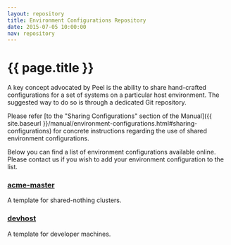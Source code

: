 ```yaml
---
layout: repository
title: Environment Configurations Repository
date: 2015-07-05 10:00:00
nav: repository
---
```


# {{ page.title }}

A key concept advocated by Peel is the ability to share hand-crafted configurations for a set of systems on a particular host environment.
The suggested way to do so is through a dedicated Git repository. 

Please refer [to the "Sharing Configurations" section of the Manual]({{ site.baseurl }}/manual/environment-configurations.html#sharing-configurations) for concrete instructions regarding the use of shared environment configurations.

Below you can find a list of environment configurations available online. 
Please contact us if you wish to add your environment configuration to the list.

### [**acme-master**](https://github.com/stratosphere/peelconfig.acme)

A template for shared-nothing clusters.

### [**devhost**](https://github.com/stratosphere/peelconfig.devhost)

A template for developer machines.